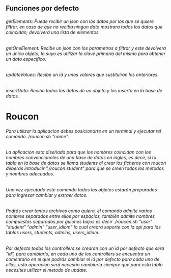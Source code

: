
## Funciones por defecto

###### getElements: Puede recibir un json con los datos por los que se quiere filtrar, en caso de que no reciba ningun dato mostrara todos los datos que coincidan, devolverá una lista de elementos.

###### getOneElement: Recibe un json con los parametros a filtrar y este devolvera un único objeto, lo suyo es utilizar la clave primaria del mismo para obtener un dato especifico.

###### updateValues: Recibe un id y unos valores que sustituiran los anteriores.

###### insertData: Recibe todos los datos de un objeto y los inserta en la base de datos.

# Roucon

###### Para utilizar la aplicacion debes posicionarte en un terminal y ejecutar rel comando _./roucon.sh "name"_.

###### La aplicacion esta diseñada para que los nombres coincidan con los nombres convencionales de una base de datos en ingles, es decir, si tu tabla en la base de datos se llama students al crear los ficheros con roucon deberás introducir _"./roucon student"_ para que se creen todos los metodos y nombres adecuados.

###### Una vez ejecutado este comando todos los objetos estarán preparados para ingresar cambiar y extraer datos.

###### Podrás crear tantos archivos como quiera, el comando admite varios nombres separados entre ellos por espacios, también admite nombres compuestos separados por guiones bajos es decir _./roucon.sh "user" "student" "admin" "user_idiom"_ lo cual creará soporte con la api para las tablas users, students, admins, users_idiom.

###### Por defecto todos los controllers se crearan con un id por defecto que sera "id", para cambiarlo, en cada uno de los controllers se encuentra un comentario en el que podrás cambiar el id por defecto para cada uno de ellos, esta operacion será necesrio cambiarla siempre que para esta tabla necesites utilizar el metodo de update.
